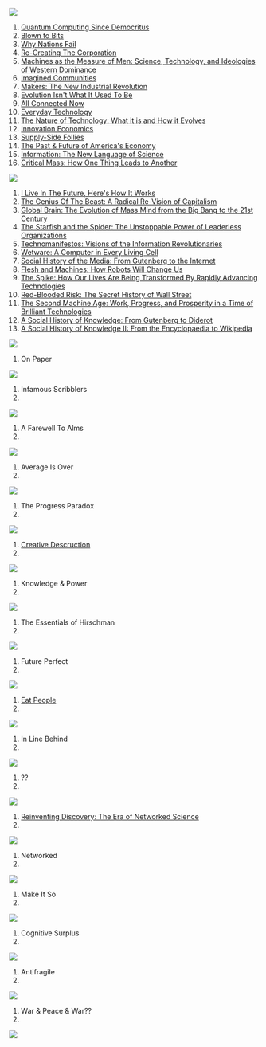 ![](http://i.imgur.com/Q1pvt9r.jpg)

1. [Quantum Computing Since Democritus](http://www.amazon.com/Quantum-Computing-since-Democritus-Aaronson/dp/0521199565)
2. [Blown to Bits](http://www.amazon.com/Blown-Bits-Liberty-Happiness-Explosion/dp/0137135599)
3. [Why Nations Fail](http://www.amazon.com/Why-Nations-Fail-Origins-Prosperity/dp/0307719219)
4. [Re-Creating The Corporation](http://www.amazon.com/Re-Creating-Corporation-Design-Organizations-Century/dp/0195123875)
5. [Machines as the Measure of Men: Science, Technology, and Ideologies of Western Dominance](http://www.amazon.com/Machines-Measure-Men-Technology-Comparative/dp/0801497604)
6. [Imagined Communities](http://www.amazon.com/Imagined-Communities-Reflections-Nationalism-Revised/dp/1844670864)
7. [Makers: The New Industrial Revolution](http://www.amazon.com/Makers-The-New-Industrial-Revolution/dp/0307720950)
8. [Evolution Isn't What It Used To Be](http://www.amazon.com/Evolution-Isnt-What-Used-Augmented/dp/0716729989)
9. [All Connected Now](http://www.amazon.com/All-Connected-Now-Global-Civilization/dp/081334154X)
10. [Everyday Technology](http://www.amazon.com/Everyday-Technology-Machines-Modernity-science-culture-ebook/dp/B00D4M899U)
11. [The Nature of Technology: What it is and How it Evolves](http://www.amazon.com/Nature-Technology-What-How-Evolves-ebook/dp/B002ISDCKW)
12. [Innovation Economics](http://www.amazon.com/Innovation-Economics-Robert-D-Atkinson-ebook/dp/B008X8L06O)
13. [Supply-Side Follies](http://www.amazon.com/Supply-Side-Follies-Conservative-Economics-Innovation-ebook/dp/B00BZE493O)
14. [The Past & Future of America's Economy](http://www.amazon.com/Past-Future-Americas-Economy-Innovation/dp/1845425766)
15. [Information: The New Language of Science](http://www.amazon.com/Information-Hans-Christian-von-Baeyer/dp/0674018575)
16. [Critical Mass: How One Thing Leads to Another](http://www.amazon.com/Critical-Mass-Thing-Leads-Another/dp/0374530416)

![](http://i.imgur.com/eqX59aD.jpg)

1. [I Live In The Future, Here's How It Works](http://www.amazon.com/Live-Future-Heres-How-Works/dp/0307591123)
2. [The Genius Of The Beast: A Radical Re-Vision of Capitalism](http://www.amazon.com/The-Genius-Beast-Re-Vision-Capitalism-ebook/dp/B00C4B2GB4)
3. [Global Brain: The Evolution of Mass Mind from the Big Bang to the 21st Century](http://www.amazon.com/Global-Brain-Evolution-Mass-Century/dp/0471419192)
4. [The Starfish and the Spider: The Unstoppable Power of Leaderless Organizations](http://www.amazon.com/The-Starfish-Spider-Unstoppable-Organizations/dp/1591841836)
5. [Technomanifestos: Visions of the Information Revolutionaries](http://www.amazon.com/Technomanifestos-Information-Revolutionaries-Adam-Brate/dp/1587991039)
6. [Wetware: A Computer in Every Living Cell](http://www.amazon.com/Wetware-Computer-Every-Living-Cell/dp/0300167849)
7. [Social History of the Media: From Gutenberg to the Internet](http://www.amazon.com/Social-History-Media-Gutenberg-Internet/dp/0745644953)
8. [Flesh and Machines: How Robots Will Change Us](http://www.amazon.com/Flesh-Machines-Robots-Will-Change/dp/037572527X)
9. [The Spike: How Our Lives Are Being Transformed By Rapidly Advancing Technologies](http://www.amazon.com/The-Spike-Transformed-Advancing-Technologies/dp/031287782X)
10. [Red-Blooded Risk: The Secret History of Wall Street](http://www.amazon.com/Red-Blooded-Risk-Secret-History-Street/dp/1118043863)
11. [The Second Machine Age: Work, Progress, and Prosperity in a Time of Brilliant Technologies](http://www.amazon.com/The-Second-Machine-Age-Technologies/dp/0393239357)
12. [A Social History of Knowledge: From Gutenberg to Diderot](http://www.amazon.com/Social-History-Knowledge-Gutenberg-Diderot/dp/0745624855)
13. [A Social History of Knowledge II: From the Encyclopaedia to Wikipedia](http://www.amazon.com/Social-History-Knowledge-Encyclopaedia-Wikipedia/dp/0745650430)

![](http://media.tumblr.com/5643fc6ee40c7a3629e1b29ca74215a7/tumblr_inline_ncs83guis31qh1ufq.jpg)

1. On Paper

![](http://media.tumblr.com/4c901022ff1fbe42bf548cd012c72076/tumblr_inline_ncs83skynW1qh1ufq.jpg)

1. Infamous Scribblers
2. 

![](http://media.tumblr.com/e0c00fcc9d53ad4f138ba9d4672367bb/tumblr_inline_ncs83uMpgh1qh1ufq.jpg)

1. A Farewell To Alms
2. 

![](http://media.tumblr.com/bf801b2010faf06e3fa6ade462e0a815/tumblr_inline_ncs83x5cvl1qh1ufq.jpg)

1. Average Is Over
2. 

![](http://media.tumblr.com/3477758fff0bde222117aa6bb1d94837/tumblr_inline_ncs842ADiF1qh1ufq.jpg)

1. The Progress Paradox
2. 

![](http://media.tumblr.com/272c5d4615ede37c55df755f5771da95/tumblr_inline_ncs847O9B01qh1ufq.jpg)

1. [Creative Descruction](http://www.amazon.com/Creative-Destruction-Underperform-Market-And-Successfully/dp/038550134X)
2. 

![](http://media.tumblr.com/e8878e24373eccded5dbd2d27f4642d9/tumblr_inline_ncs8481l4A1qh1ufq.jpg)

1. Knowledge & Power
2. 

![](http://media.tumblr.com/3bd29262a055217353a102fc0309c186/tumblr_inline_ncs84aryWd1qh1ufq.jpg)

1. The Essentials of Hirschman
2. 

![](http://media.tumblr.com/8e677cbfc31ce3448198ef58f1082d41/tumblr_inline_ncs84dWAju1qh1ufq.jpg)

1. Future Perfect
2. 

![](http://media.tumblr.com/104dc33ba3dca256db331e63122bd82e/tumblr_inline_ncs84j1pja1qh1ufq.jpg)

1. [Eat People](http://www.amazon.com/Eat-People-Unapologetic-Game-Changing-Entrepreneurs/dp/1591845424)
2. 

![](http://media.tumblr.com/69b31fbe28ed42a44801c123abf0cada/tumblr_inline_ncs84lZYtY1qh1ufq.jpg)

1. In Line Behind
2. 

![](http://media.tumblr.com/6052831efc979f706b7b48ec3326193a/tumblr_inline_ncs84orC0F1qh1ufq.jpg)

1. ??
2. 

![](http://media.tumblr.com/b69004c09dab81e479f2b6de6af560ab/tumblr_inline_ncs84r5zJq1qh1ufq.jpg)

1. [Reinventing Discovery: The Era of Networked Science](http://www.amazon.com/Reinventing-Discovery-The-Networked-Science/dp/0691148902)
2. 

![](http://media.tumblr.com/613961a787a64907f0e5126ef9170cbf/tumblr_inline_ncs84tLnzz1qh1ufq.jpg)

1. Networked
2. 

![](http://media.tumblr.com/447fac62ea9aa922cbbf4853b3ad6bf3/tumblr_inline_ncs84vNxJ41qh1ufq.jpg)

1. Make It So
2. 

![](http://media.tumblr.com/8b741b7056a073d59b667bb1a9a5051f/tumblr_inline_ncs84yFsjf1qh1ufq.jpg)

1. Cognitive Surplus
2. 

![](http://media.tumblr.com/2dc87a30fc3df7ce92e47d3b995dd99a/tumblr_inline_ncs850mu951qh1ufq.jpg)

1. Antifragile
2. 

![](http://media.tumblr.com/be835dac16f36084d4c28210709c3c7b/tumblr_inline_ncs853P4BV1qh1ufq.jpg)

1. War & Peace & War??
2. 

![](http://media.tumblr.com/20cc2c20eca793199e888f6ed1acb8f8/tumblr_inline_ncs855fExz1qh1ufq.jpg)
